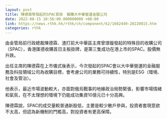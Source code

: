 ```yaml
---
layout: post
title: 陳德霖等發起的SPAC首掛　擬購大中華營運金服公司
date: 2022-08-15 10:56:00.000000000 +08:00
link: https://news.rthk.hk/rthk/ch/component/k2/1662449-20220815.htm
categories: rthk
---
```


由金管局前行政總裁陳德霖、渣打前大中華區主席曾璟璇發起的特殊目的收購公司（SPAC），香港匯德收購首日主板掛牌，是第三隻成功在港上市的SPAC。股價無升跌。

出任主席的陳德霖在上市儀式後表示，今次發起的SPAC會以大中華營運的金融服務及科技領域公司為收購目標，會考慮公司的業務可持續性，特別是ESG（環境、社會及管治）。

他表示，最近市場波動較大，亦面對俄烏戰事的地緣政治局勢緊張，影響市場情緒和氣氛，在不太理想的環境下仍能成功集資10億元已十分高興。

陳德霖說，SPAC的成交量較普通新股低，主要是較少散戶參與，投資者套現意欲不太高，但認為新機制的門檻高，對投資者有更高保障。
